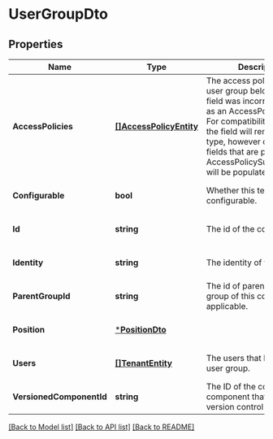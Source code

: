 # UserGroupDto

## Properties
Name | Type | Description | Notes
------------ | ------------- | ------------- | -------------
**AccessPolicies** | [**[]AccessPolicyEntity**](AccessPolicyEntity.md) | The access policies this user group belongs to. This field was incorrectly defined as an AccessPolicyEntity. For compatibility reasons the field will remain of this type, however only the fields that are present in the AccessPolicySummaryEntity will be populated here. | [optional] [default to null]
**Configurable** | **bool** | Whether this tenant is configurable. | [optional] [default to null]
**Id** | **string** | The id of the component. | [optional] [default to null]
**Identity** | **string** | The identity of the tenant. | [optional] [default to null]
**ParentGroupId** | **string** | The id of parent process group of this component if applicable. | [optional] [default to null]
**Position** | [***PositionDto**](PositionDTO.md) |  | [optional] [default to null]
**Users** | [**[]TenantEntity**](TenantEntity.md) | The users that belong to the user group. | [optional] [default to null]
**VersionedComponentId** | **string** | The ID of the corresponding component that is under version control | [optional] [default to null]

[[Back to Model list]](../README.md#documentation-for-models) [[Back to API list]](../README.md#documentation-for-api-endpoints) [[Back to README]](../README.md)

